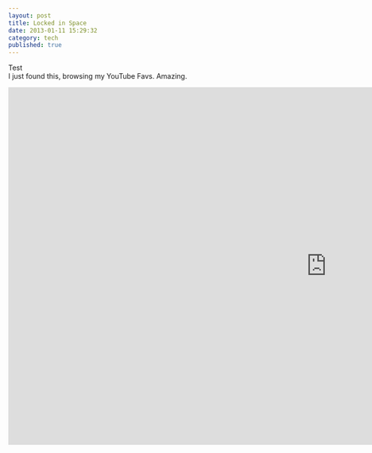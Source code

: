 ```yaml
---
layout: post
title: Locked in Space
date: 2013-01-11 15:29:32
category: tech
published: true
---
```

Test  
I just found this, browsing my YouTube Favs. Amazing.
<div class="videoWrapper-16-9">
    <iframe width="1280" height="720" src="http://www.youtube.com/embed/Ws6AAhTw7RA?rel=0" frameborder="0" allowfullscreen></iframe>
</div>